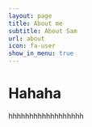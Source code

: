 ```yaml
---
layout: page
title: About me
subtitle: About Sam
url: about
icon: fa-user
show_in_menu: true
---
```


# Hahaha
hhhhhhhhhhhhhhhhhh